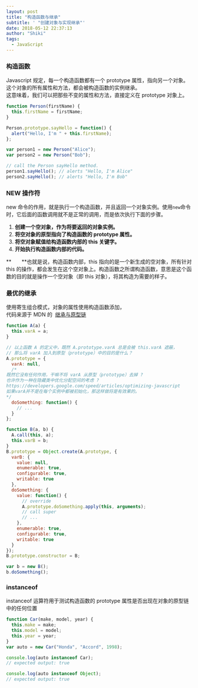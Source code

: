 ```yaml
---
layout: post
title: "构造函数与继承"
subtitle: ' "创建对象与实现继承"'
date: 2018-05-12 22:37:13
author: "Shiki"
tags:
  - JavaScript
---
```


### 构造函数

Javascript 规定，每一个构造函数都有一个 prototype 属性，指向另一个对象。这个对象的所有属性和方法，都会被构造函数的实例继承。<br />这意味着，我们可以把那些不变的属性和方法，直接定义在 prototype 对象上。

```javascript
function Person(firstName) {
  this.firstName = firstName;
}

Person.prototype.sayHello = function() {
  alert("Hello, I'm " + this.firstName);
};

var person1 = new Person("Alice");
var person2 = new Person("Bob");

// call the Person sayHello method.
person1.sayHello(); // alerts "Hello, I'm Alice"
person2.sayHello(); // alerts "Hello, I'm Bob"
```

### NEW 操作符

new 命令的作用，就是执行一个构造函数，并且返回一个对象实例。使用`new`命令时，它后面的函数调用就不是正常的调用，而是依次执行下面的步骤。<br />

1. **创建一个空对象，作为将要返回的对象实例。**
1. **将空对象的原型指向了构造函数的 prototype 属性。**
1. **将空对象赋值给构造函数内部的 this 关键字。**
1. **开始执行构造函数内部的代码。**

\*\*　　\*\*也就是说，构造函数内部，this 指向的是一个新生成的空对象，所有针对 this 的操作，都会发生在这个空对象上。构造函数之所谓构造函数，意思是这个函数的目的就是操作一个空对象（即 this 对象），将其构造为需要的样子。
<a name="F2yTq"></a>

### 最优的继承

使用寄生组合模式，对象的属性使用构造函数添加，<br />代码来源于 MDN 的  [继承与原型链](https://developer.mozilla.org/zh-CN/docs/Web/JavaScript/Inheritance_and_the_prototype_chain)

```javascript
function A(a) {
  this.varA = a;
}

// 以上函数 A 的定义中，既然 A.prototype.varA 总是会被 this.varA 遮蔽，
// 那么将 varA 加入到原型（prototype）中的目的是什么？
A.prototype = {
  varA: null,
  /*
既然它没有任何作用，干嘛不将 varA 从原型（prototype）去掉 ? 
也许作为一种在隐藏类中优化分配空间的考虑 ?
https://developers.google.com/speed/articles/optimizing-javascript 
如果varA并不是在每个实例中都被初始化，那这样做将是有效果的。
*/
  doSomething: function() {
    // ...
  }
};

function B(a, b) {
  A.call(this, a);
  this.varB = b;
}
B.prototype = Object.create(A.prototype, {
  varB: {
    value: null,
    enumerable: true,
    configurable: true,
    writable: true
  },
  doSomething: {
    value: function() {
      // override
      A.prototype.doSomething.apply(this, arguments);
      // call super
      // ...
    },
    enumerable: true,
    configurable: true,
    writable: true
  }
});
B.prototype.constructor = B;

var b = new B();
b.doSomething();
```

<a name="PEycn"></a>

### instanceof

instanceof 运算符用于测试构造函数的 prototype 属性是否出现在对象的原型链中的任何位置

```javascript
function Car(make, model, year) {
  this.make = make;
  this.model = model;
  this.year = year;
}
var auto = new Car("Honda", "Accord", 1998);

console.log(auto instanceof Car);
// expected output: true

console.log(auto instanceof Object);
// expected output: true
```
